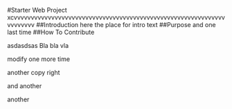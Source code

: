 #Starter Web Project
xcvvvvvvvvvvvvvvvvvvvvvvvvvvvvvvvvvvvvvvvvvvvvvvvvvvvvvvvvvvvvvvvvvvvvvv
##Introduction
here the place for intro text
##Purpose
and one last time
##How To Contribute 

asdasdsas
Bla bla vla


modify one more time

another copy right

and another


another
